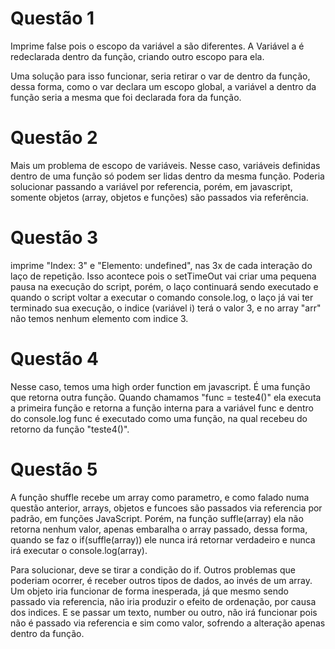 # Questão 1
Imprime false pois o escopo da variável a são diferentes. A Variável a é redeclarada dentro da função, criando outro escopo para ela.

Uma solução para isso funcionar, seria retirar o var de dentro da função, dessa forma, como o var declara um escopo global, a variável a dentro da função seria a mesma que foi declarada fora da função.


# Questão 2
Mais um problema de escopo de variáveis. Nesse caso, variáveis definidas dentro de uma função só podem ser lidas dentro da mesma função. Poderia solucionar passando a variável por referencia, porém, em javascript, somente objetos (array, objetos e funções) são passados via referência.

# Questão 3
imprime "Index: 3" e "Elemento: undefined", nas 3x de cada interação do laço de repetição. Isso acontece pois o setTimeOut vai criar uma pequena pausa na execução do script, porém, o laço continuará sendo executado e quando o script voltar a executar o comando console.log, o laço já vai ter terminado sua execução, o indice (variável i) terá o valor 3, e no array "arr" não temos nenhum elemento com indice 3.

# Questão 4
Nesse caso, temos uma high order function em javascript. É uma função que retorna outra função. Quando chamamos "func = teste4()" ela executa a primeira função e retorna a função interna para a variável func e dentro do console.log func é executado como uma função, na qual recebeu do retorno da função "teste4()".

# Questão 5
A função shuffle recebe um array como parametro, e como falado numa questão anterior, arrays, objetos e funcoes são passados via referencia por padrão, em funções JavaScript. Porém, na função suffle(array) ela não retorna nenhum valor, apenas embaralha o array passado, dessa forma, quando se faz o if(suffle(array)) ele nunca irá retornar verdadeiro e nunca irá executar o console.log(array). 

Para solucionar, deve se tirar a condição do if. Outros problemas que poderiam ocorrer, é receber outros tipos de dados, ao invés de um array. Um objeto iria funcionar de forma inesperada, já que mesmo sendo passado via referencia, não iria produzir o efeito de ordenação, por causa dos indices. E se passar um texto, number ou outro, não irá funcionar pois não é passado via referencia e sim como valor, sofrendo a alteração apenas dentro da função.
